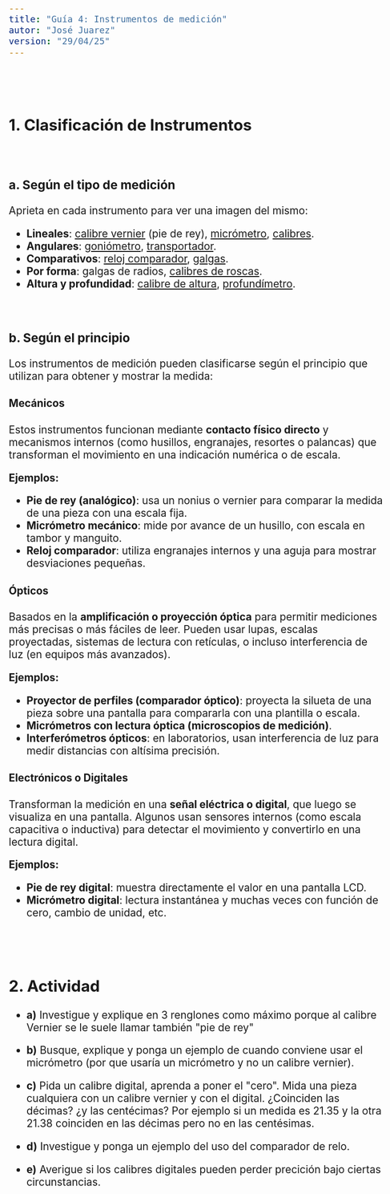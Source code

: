 ```yaml
---
title: "Guía 4: Instrumentos de medición"
autor: "José Juarez"
version: "29/04/25"
---
```


<span hidden>Local path of the file: "H:/im/dmec4/"</span>
<span hidden>Local path of images: "H:/im/dmec4/_i/"</span>

<br><br>


## 1. Clasificación de Instrumentos

<br>

### a. Según el tipo de medición

Aprieta en cada instrumento para ver una imagen del mismo:

- **Lineales**: [calibre vernier](https://upload.wikimedia.org/wikipedia/commons/thumb/1/18/Caliper_detail_view.jpeg/1200px-Caliper_detail_view.jpeg) (pie de rey), [micrómetro](https://upload.wikimedia.org/wikipedia/commons/thumb/d/d9/Mahr_Micromar_40A_0%E2%80%9325_mm_Micrometer.jpg/330px-Mahr_Micromar_40A_0%E2%80%9325_mm_Micrometer.jpg), [calibres](https://encrypted-tbn0.gstatic.com/images?q=tbn:ANd9GcR71P6ikBJgdVegP_FigIFrMmYgqF8f1THvl17M0lfxX1WdSeoRZ-Wxd57zHafyHnsGAQs&usqp=CAU).
- **Angulares**: [goniómetro](https://www.lifeder.com/wp-content/uploads/2019/10/goniometro-4.jpg), [transportador](https://upload.wikimedia.org/wikipedia/commons/5/56/Goniometro.jpg).
- **Comparativos**: [reloj comparador](https://www.bt-ingenieros.com/16969/reloj-comparador-con-soporte-magnetico.jpg), [galgas](https://upload.wikimedia.org/wikipedia/commons/c/c9/Thickness_gauge.jpg).
- **Por forma**: galgas de radios, [calibres de roscas](https://encrypted-tbn0.gstatic.com/images?q=tbn:ANd9GcQq4y1_PbtaeAjqbxF0P_5eJEW7iIiPCG5beQ&s).
- **Altura y profundidad**: [calibre de altura](https://upload.wikimedia.org/wikipedia/commons/thumb/1/18/GaugeHeightVernier-Electronic.jpg/640px-GaugeHeightVernier-Electronic.jpg), [profundímetro](https://mitutoyo.com.ar/media/webp/catalog/product/cache/2/image/9df78eab33525d08d6e5fb8d27136e95/5/2/527-103_jpg.webp).

<br>

### b. Según el principio

Los instrumentos de medición pueden clasificarse según el principio que utilizan para obtener y mostrar la medida:

#### Mecánicos

Estos instrumentos funcionan mediante **contacto físico directo** y mecanismos internos (como husillos, engranajes, resortes o palancas) que transforman el movimiento en una indicación numérica o de escala.

**Ejemplos:**
- **Pie de rey (analógico)**: usa un nonius o vernier para comparar la medida de una pieza con una escala fija.
- **Micrómetro mecánico**: mide por avance de un husillo, con escala en tambor y manguito.
- **Reloj comparador**: utiliza engranajes internos y una aguja para mostrar desviaciones pequeñas.

#### Ópticos

Basados en la **amplificación o proyección óptica** para permitir mediciones más precisas o más fáciles de leer. Pueden usar lupas, escalas proyectadas, sistemas de lectura con retículas, o incluso interferencia de luz (en equipos más avanzados).

**Ejemplos:**
- **Proyector de perfiles (comparador óptico)**: proyecta la silueta de una pieza sobre una pantalla para compararla con una plantilla o escala.
- **Micrómetros con lectura óptica (microscopios de medición)**.
- **Interferómetros ópticos**: en laboratorios, usan interferencia de luz para medir distancias con altísima precisión.


#### Electrónicos o Digitales

Transforman la medición en una **señal eléctrica o digital**, que luego se visualiza en una pantalla. Algunos usan sensores internos (como escala capacitiva o inductiva) para detectar el movimiento y convertirlo en una lectura digital.

**Ejemplos:**
- **Pie de rey digital**: muestra directamente el valor en una pantalla LCD.
- **Micrómetro digital**: lectura instantánea y muchas veces con función de cero, cambio de unidad, etc.



<br><br>


## 2. Actividad

- **a)** Investigue y explique en 3 renglones como máximo porque al calibre Vernier se le suele llamar también "pie de rey"

- **b)** Busque, explique y ponga un ejemplo de cuando conviene usar el micrómetro (por que usaría un micrómetro y no un calibre vernier).

- **c)** Pida un calibre digital, aprenda a poner el "cero". Mida una pieza cualquiera con un calibre vernier y con el digital. ¿Coinciden las décimas? ¿y las centécimas? Por ejemplo si un medida es 21.35 y la otra 21.38 coinciden en las décimas pero no en las centésimas.

- **d)** Investigue y ponga un ejemplo del uso del comparador de relo.

- **e)** Averigue si los calibres digitales pueden perder precición bajo ciertas circunstancias.


</div>
<!-- HTML style definitions -->
<style>
/* Colors */
.grey1 {color: #b3b3b3;} /* my light-grey */
.grey2 {color: #999999;} /* my middle-grey */
.grey3 {color: #808080;} /* my dark-grey */
.blue1 {color: #6495ed;} /* nvim blue */
.blue2 {color: #276cdf;} /* Andrew Ng Blue */
.sky1 {color: #7dbed8;} /* nvim sky */
.sky2 {color: #27a2db;}   /* my sky */
.green {color: #81b524;} /* my green */
.red1 {color: #ec5469;} /* my coral-red */
.red2 {color: #f44336;} /* my red */
.rose {color: #ec9998:} /* nvim rose */
.gold {color: #df9d43;} /* Andrew Ng gold */
.orange1 {color: #fda556;} /* nvim orange */
.orange2 {color: #ff9505;} /*Andrew Ng orange */
.purple1 {color: #ff40ff;} /* Andrew Ng purple */
.purple2 {color: #d164d7;} /* Andrew Ng purple */
/* Font Size */
.size90 {font-size: 0.9em;}
.size85 {font-size: 0.85em;}
.size80 {font-size: 0.8em;}
.size70 {font-size: 0.7em;}
/* Document General Font Size */
body {font-size: 1.3em;}
</style>
<!-- Use <span> inline and <div> with several lines --->
